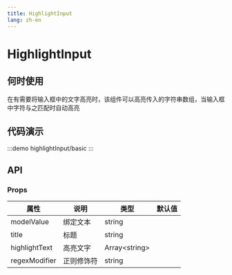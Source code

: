 ```yaml
---
title: HighlightInput
lang: zh-en
---
```

# HighlightInput

## 何时使用

在有需要将输入框中的文字高亮时，该组件可以高亮传入的字符串数组，当输入框中字符与之匹配时自动高亮

## 代码演示

:::demo
highlightInput/basic
:::

## API

### Props

| 属性          | 说明       | 类型   | 默认值 |
| ------------- | ---------- | ------ | ------ |
| modelValue    | 绑定文本   | string |        |
| title         | 标题       | string |        |
| highlightText | 高亮文字   | Array\<string\>  |        |
| regexModifier | 正则修饰符 | string |        |
